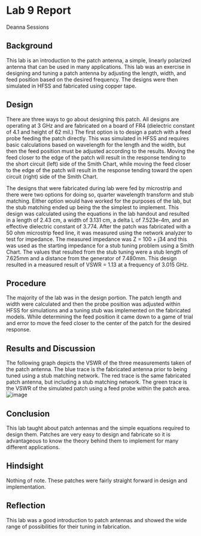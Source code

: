 # Lab 9 Report
Deanna Sessions

## Background
This lab is an introduction to the patch antenna, a simple, linearly polarized antenna that can be used in many applications. This lab was an exercise in designing and tuning a patch antenna by adjusting the length, width, and feed position based on the desired frequency. The designs were then simulated in HFSS and fabricated using copper tape.

## Design
There are three ways to go about designing this patch. All designs are operating at 3 GHz and are fabricated on a board of FR4 (dielectric constant of 4.1 and height of 62 mil.) The first option is to design a patch with a feed probe feeding the patch directly. This was simulated in HFSS and requires basic calculations based on wavelength for the length and the width, but then the feed position must be adjusted according to the results. Moving the feed closer to the edge of the patch will result in the response tending to the short circuit (left) side of the Smith Chart, while moving the feed closer to the edge of the patch will result in the response tending toward the open circuit (right) side of the Smith Chart. 

The designs that were fabricated during lab were fed by microstrip and there were two options for doing so, quarter wavelength transform and stub matching. Either option would have worked for the purposes of the lab, but the stub matching ended up being the the simplest to implement. This design was calculated using the equations in the lab handout and resulted in a length of 2.43 cm, a width of 3.131 cm, a delta L of 7.523e-4m, and an effective dielectric constant of 3.774. After the patch was fabricated with a 50 ohm microstrip feed line, it was measured using the network analyzer to test for impedance. The measured impedance was Z = 100 + j34 and this was used as the starting impedance for a stub tuning problem using a Smith Chart. The values that resulted from the stub tuning were a stub length of 7.625mm and a distance from the generator of 7.480mm. This design resulted in a measured result of VSWR = 1.13 at a frequency of 3.015 GHz. 

## Procedure
The majority of the lab was in the design portion. The patch length and width were calculated and then the probe position was adjusted within HFSS for simulations and a tuning stub was implemented on the fabricated models. While determining the feed position it came down to a game of trial and error to move the feed closer to the center of the patch for the desired response.

## Results and Discussion
The following graph depicts the VSWR of the three measurements taken of the patch antenna. The blue trace is the fabricated antenna prior to being tuned using a stub matching network. The red trace is the same fabricated patch antenna, but including a stub matching network. The green trace is the VSWR of the simulated patch using a feed probe within the patch area.
![image](https://github.com/CourseReps/ECEN452-Spring2016/blob/master/Students/deannasessions/Lab_9/Lab9_patch.png)<br>

## Conclusion
This lab taught about patch antennas and the simple equations required to design them. Patches are very easy to design and fabricate so it is advantageous to know the theory behind them to implement for many different applications.

## Hindsight
Nothing of note. These patches were fairly straight forward in design and implementation.

## Reflection
This lab was a good introduction to patch antennas and showed the wide range of possibilities for their tuning in fabrication. 
